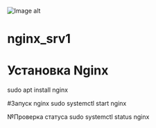 ![Image alt](https://github.com/Ron1193/nginx_srv1/commit/e260d777d543bdf79ef44258c2f2f3533e3b32bc)


# nginx_srv1

# Установка Nginx
sudo apt install nginx

#Запуск nginx
sudo systemctl start nginx

№Проверка статуса
sudo systemctl status nginx


